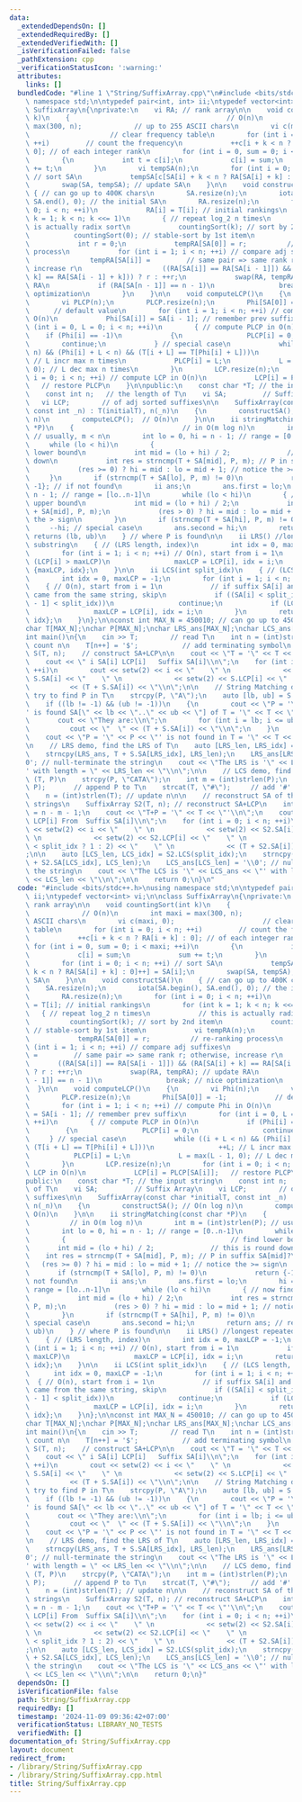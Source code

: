 ```yaml
---
data:
  _extendedDependsOn: []
  _extendedRequiredBy: []
  _extendedVerifiedWith: []
  _isVerificationFailed: false
  _pathExtension: cpp
  _verificationStatusIcon: ':warning:'
  attributes:
    links: []
  bundledCode: "#line 1 \"String/SuffixArray.cpp\"\n#include <bits/stdc++.h>\nusing\
    \ namespace std;\n\ntypedef pair<int, int> ii;\ntypedef vector<int> vi;\n\nclass\
    \ SuffixArray\n{\nprivate:\n    vi RA; // rank array\n\n    void countingSort(int\
    \ k)\n    {                                       // O(n)\n        int maxi =\
    \ max(300, n);             // up to 255 ASCII chars\n        vi c(maxi, 0);  \
    \                    // clear frequency table\n        for (int i = 0; i < n;\
    \ ++i)         // count the frequency\n            ++c[i + k < n ? RA[i + k] :\
    \ 0]; // of each integer rank\n        for (int i = 0, sum = 0; i < maxi; ++i)\n\
    \        {\n            int t = c[i];\n            c[i] = sum;\n            sum\
    \ += t;\n        }\n        vi tempSA(n);\n        for (int i = 0; i < n; ++i)\
    \ // sort SA\n            tempSA[c[SA[i] + k < n ? RA[SA[i] + k] : 0]++] = SA[i];\n\
    \        swap(SA, tempSA); // update SA\n    }\n\n    void constructSA()\n   \
    \ { // can go up to 400K chars\n        SA.resize(n);\n        iota(SA.begin(),\
    \ SA.end(), 0); // the initial SA\n        RA.resize(n);\n        for (int i =\
    \ 0; i < n; ++i)\n            RA[i] = T[i]; // initial rankings\n        for (int\
    \ k = 1; k < n; k <<= 1)\n        { // repeat log_2 n times\n            // this\
    \ is actually radix sort\n            countingSort(k); // sort by 2nd item\n \
    \           countingSort(0); // stable-sort by 1st item\n            vi tempRA(n);\n\
    \            int r = 0;\n            tempRA[SA[0]] = r;          // re-ranking\
    \ process\n            for (int i = 1; i < n; ++i) // compare adj suffixes\n \
    \               tempRA[SA[i]] =         // same pair => same rank r; otherwise,\
    \ increase r\n                    ((RA[SA[i]] == RA[SA[i - 1]]) && (RA[SA[i] +\
    \ k] == RA[SA[i - 1] + k])) ? r : ++r;\n            swap(RA, tempRA); // update\
    \ RA\n            if (RA[SA[n - 1]] == n - 1)\n                break; // nice\
    \ optimization\n        }\n    }\n\n    void computeLCP()\n    {\n        vi Phi(n);\n\
    \        vi PLCP(n);\n        PLCP.resize(n);\n        Phi[SA[0]] = -1;      \
    \      // default value\n        for (int i = 1; i < n; ++i) // compute Phi in\
    \ O(n)\n            Phi[SA[i]] = SA[i - 1]; // remember prev suffix\n        for\
    \ (int i = 0, L = 0; i < n; ++i)\n        { // compute PLCP in O(n)\n        \
    \    if (Phi[i] == -1)\n            {\n                PLCP[i] = 0;\n        \
    \        continue;\n            } // special case\n            while ((i + L <\
    \ n) && (Phi[i] + L < n) && (T[i + L] == T[Phi[i] + L]))\n                ++L;\
    \ // L incr max n times\n            PLCP[i] = L;\n            L = max(L - 1,\
    \ 0); // L dec max n times\n        }\n        LCP.resize(n);\n        for (int\
    \ i = 0; i < n; ++i) // compute LCP in O(n)\n            LCP[i] = PLCP[SA[i]];\
    \   // restore PLCP\n    }\n\npublic:\n    const char *T; // the input string\n\
    \    const int n;   // the length of T\n    vi SA;         // Suffix Array\n \
    \   vi LCP;        // of adj sorted suffixes\n\n    SuffixArray(const char *initialT,\
    \ const int _n) : T(initialT), n(_n)\n    {\n        constructSA(); // O(n log\
    \ n)\n        computeLCP();  // O(n)\n    }\n\n    ii stringMatching(const char\
    \ *P)\n    {                           // in O(m log n)\n        int m = (int)strlen(P);\
    \ // usually, m < n\n        int lo = 0, hi = n - 1; // range = [0..n-1]\n   \
    \     while (lo < hi)\n        {                                         // find\
    \ lower bound\n            int mid = (lo + hi) / 2;              // this is round\
    \ down\n            int res = strncmp(T + SA[mid], P, m); // P in suffix SA[mid]?\n\
    \            (res >= 0) ? hi = mid : lo = mid + 1; // notice the >= sign\n   \
    \     }\n        if (strncmp(T + SA[lo], P, m) != 0)\n            return {-1,\
    \ -1}; // if not found\n        ii ans;\n        ans.first = lo;\n        hi =\
    \ n - 1; // range = [lo..n-1]\n        while (lo < hi)\n        { // now find\
    \ upper bound\n            int mid = (lo + hi) / 2;\n            int res = strncmp(T\
    \ + SA[mid], P, m);\n            (res > 0) ? hi = mid : lo = mid + 1; // notice\
    \ the > sign\n        }\n        if (strncmp(T + SA[hi], P, m) != 0)\n       \
    \     --hi; // special case\n        ans.second = hi;\n        return ans; //\
    \ returns (lb, ub)\n    } // where P is found\n\n    ii LRS() //longest repeated\
    \ substring\n    { // (LRS length, index)\n        int idx = 0, maxLCP = -1;\n\
    \        for (int i = 1; i < n; ++i) // O(n), start from i = 1\n            if\
    \ (LCP[i] > maxLCP)\n                maxLCP = LCP[i], idx = i;\n        return\
    \ {maxLCP, idx};\n    }\n\n    ii LCS(int split_idx)\n    { // (LCS length, index)\n\
    \        int idx = 0, maxLCP = -1;\n        for (int i = 1; i < n; ++i)\n    \
    \    { // O(n), start from i = 1\n            // if suffix SA[i] and suffix SA[i-1]\
    \ came from the same string, skip\n            if ((SA[i] < split_idx) == (SA[i\
    \ - 1] < split_idx))\n                continue;\n            if (LCP[i] > maxLCP)\n\
    \                maxLCP = LCP[i], idx = i;\n        }\n        return {maxLCP,\
    \ idx};\n    }\n};\n\nconst int MAX_N = 450010; // can go up to 450K chars\n\n\
    char T[MAX_N];\nchar P[MAX_N];\nchar LRS_ans[MAX_N];\nchar LCS_ans[MAX_N];\n\n\
    int main()\n{\n    cin >> T;        // read T\n    int n = (int)strlen(T); //\
    \ count n\n    T[n++] = '$';           // add terminating symbol\n    SuffixArray\
    \ S(T, n);    // construct SA+LCP\n\n    cout << \"T = '\" << T << \"'\\n\";\n\
    \    cout << \" i SA[i] LCP[i]   Suffix SA[i]\\n\";\n    for (int i = 0; i < n;\
    \ ++i)\n        cout << setw(2) << i << \"    \" \n             << setw(2) <<\
    \ S.SA[i] << \"    \" \n             << setw(2) << S.LCP[i] << \"    \" \n   \
    \          << (T + S.SA[i]) << \"\\n\";\n\n    // String Matching demo, we will\
    \ try to find P in T\n    strcpy(P, \"A\");\n    auto [lb, ub] = S.stringMatching(P);\n\
    \    if ((lb != -1) && (ub != -1))\n    {\n        cout << \"P = '\" << P << \"\
    ' is found SA[\" << lb << \"..\" << ub << \"] of T = '\" << T << \"'\\n\";\n \
    \       cout << \"They are:\\n\";\n        for (int i = lb; i <= ub; ++i)\n  \
    \          cout << \"  \" << (T + S.SA[i]) << \"\\n\";\n    }\n    else\n    \
    \    cout << \"P = '\" << P << \"' is not found in T = '\" << T << \"'\\n\";\n\
    \n    // LRS demo, find the LRS of T\n    auto [LRS_len, LRS_idx] = S.LRS();\n\
    \    strncpy(LRS_ans, T + S.SA[LRS_idx], LRS_len);\n    LRS_ans[LRS_len] = '\\\
    0'; // null-terminate the string\n    cout << \"The LRS is '\" << LRS_ans << \"\
    ' with length = \" << LRS_len << \"\\n\";\n\n    // LCS demo, find the LCS of\
    \ (T, P)\n    strcpy(P, \"CATA\");\n    int m = (int)strlen(P);\n    strcat(T,\
    \ P);       // append P to T\n    strcat(T, \"#\");     // add '#' at the back\n\
    \    n = (int)strlen(T); // update n\n\n    // reconstruct SA of the combined\
    \ strings\n    SuffixArray S2(T, n); // reconstruct SA+LCP\n    int split_idx\
    \ = n - m - 1;\n    cout << \"T+P = '\" << T << \"'\\n\";\n    cout << \" i SA[i]\
    \ LCP[i] From  Suffix SA[i]\\n\";\n    for (int i = 0; i < n; ++i)\n        cout\
    \ << setw(2) << i << \"    \" \n             << setw(2) << S2.SA[i] << \"    \"\
    \ \n             << setw(2) << S2.LCP[i] << \"    \" \n             << (S2.SA[i]\
    \ < split_idx ? 1 : 2) << \"    \" \n             << (T + S2.SA[i]) << \"\\n\"\
    ;\n\n    auto [LCS_len, LCS_idx] = S2.LCS(split_idx);\n    strncpy(LCS_ans, T\
    \ + S2.SA[LCS_idx], LCS_len);\n    LCS_ans[LCS_len] = '\\0'; // null-terminate\
    \ the string\n    cout << \"The LCS is '\" << LCS_ans << \"' with length = \"\
    \ << LCS_len << \"\\n\";\n\n    return 0;\n}\n"
  code: "#include <bits/stdc++.h>\nusing namespace std;\n\ntypedef pair<int, int>\
    \ ii;\ntypedef vector<int> vi;\n\nclass SuffixArray\n{\nprivate:\n    vi RA; //\
    \ rank array\n\n    void countingSort(int k)\n    {                          \
    \             // O(n)\n        int maxi = max(300, n);             // up to 255\
    \ ASCII chars\n        vi c(maxi, 0);                      // clear frequency\
    \ table\n        for (int i = 0; i < n; ++i)         // count the frequency\n\
    \            ++c[i + k < n ? RA[i + k] : 0]; // of each integer rank\n       \
    \ for (int i = 0, sum = 0; i < maxi; ++i)\n        {\n            int t = c[i];\n\
    \            c[i] = sum;\n            sum += t;\n        }\n        vi tempSA(n);\n\
    \        for (int i = 0; i < n; ++i) // sort SA\n            tempSA[c[SA[i] +\
    \ k < n ? RA[SA[i] + k] : 0]++] = SA[i];\n        swap(SA, tempSA); // update\
    \ SA\n    }\n\n    void constructSA()\n    { // can go up to 400K chars\n    \
    \    SA.resize(n);\n        iota(SA.begin(), SA.end(), 0); // the initial SA\n\
    \        RA.resize(n);\n        for (int i = 0; i < n; ++i)\n            RA[i]\
    \ = T[i]; // initial rankings\n        for (int k = 1; k < n; k <<= 1)\n     \
    \   { // repeat log_2 n times\n            // this is actually radix sort\n  \
    \          countingSort(k); // sort by 2nd item\n            countingSort(0);\
    \ // stable-sort by 1st item\n            vi tempRA(n);\n            int r = 0;\n\
    \            tempRA[SA[0]] = r;          // re-ranking process\n            for\
    \ (int i = 1; i < n; ++i) // compare adj suffixes\n                tempRA[SA[i]]\
    \ =         // same pair => same rank r; otherwise, increase r\n             \
    \       ((RA[SA[i]] == RA[SA[i - 1]]) && (RA[SA[i] + k] == RA[SA[i - 1] + k]))\
    \ ? r : ++r;\n            swap(RA, tempRA); // update RA\n            if (RA[SA[n\
    \ - 1]] == n - 1)\n                break; // nice optimization\n        }\n  \
    \  }\n\n    void computeLCP()\n    {\n        vi Phi(n);\n        vi PLCP(n);\n\
    \        PLCP.resize(n);\n        Phi[SA[0]] = -1;            // default value\n\
    \        for (int i = 1; i < n; ++i) // compute Phi in O(n)\n            Phi[SA[i]]\
    \ = SA[i - 1]; // remember prev suffix\n        for (int i = 0, L = 0; i < n;\
    \ ++i)\n        { // compute PLCP in O(n)\n            if (Phi[i] == -1)\n   \
    \         {\n                PLCP[i] = 0;\n                continue;\n       \
    \     } // special case\n            while ((i + L < n) && (Phi[i] + L < n) &&\
    \ (T[i + L] == T[Phi[i] + L]))\n                ++L; // L incr max n times\n \
    \           PLCP[i] = L;\n            L = max(L - 1, 0); // L dec max n times\n\
    \        }\n        LCP.resize(n);\n        for (int i = 0; i < n; ++i) // compute\
    \ LCP in O(n)\n            LCP[i] = PLCP[SA[i]];   // restore PLCP\n    }\n\n\
    public:\n    const char *T; // the input string\n    const int n;   // the length\
    \ of T\n    vi SA;         // Suffix Array\n    vi LCP;        // of adj sorted\
    \ suffixes\n\n    SuffixArray(const char *initialT, const int _n) : T(initialT),\
    \ n(_n)\n    {\n        constructSA(); // O(n log n)\n        computeLCP();  //\
    \ O(n)\n    }\n\n    ii stringMatching(const char *P)\n    {                 \
    \          // in O(m log n)\n        int m = (int)strlen(P); // usually, m < n\n\
    \        int lo = 0, hi = n - 1; // range = [0..n-1]\n        while (lo < hi)\n\
    \        {                                         // find lower bound\n     \
    \       int mid = (lo + hi) / 2;              // this is round down\n        \
    \    int res = strncmp(T + SA[mid], P, m); // P in suffix SA[mid]?\n         \
    \   (res >= 0) ? hi = mid : lo = mid + 1; // notice the >= sign\n        }\n \
    \       if (strncmp(T + SA[lo], P, m) != 0)\n            return {-1, -1}; // if\
    \ not found\n        ii ans;\n        ans.first = lo;\n        hi = n - 1; //\
    \ range = [lo..n-1]\n        while (lo < hi)\n        { // now find upper bound\n\
    \            int mid = (lo + hi) / 2;\n            int res = strncmp(T + SA[mid],\
    \ P, m);\n            (res > 0) ? hi = mid : lo = mid + 1; // notice the > sign\n\
    \        }\n        if (strncmp(T + SA[hi], P, m) != 0)\n            --hi; //\
    \ special case\n        ans.second = hi;\n        return ans; // returns (lb,\
    \ ub)\n    } // where P is found\n\n    ii LRS() //longest repeated substring\n\
    \    { // (LRS length, index)\n        int idx = 0, maxLCP = -1;\n        for\
    \ (int i = 1; i < n; ++i) // O(n), start from i = 1\n            if (LCP[i] >\
    \ maxLCP)\n                maxLCP = LCP[i], idx = i;\n        return {maxLCP,\
    \ idx};\n    }\n\n    ii LCS(int split_idx)\n    { // (LCS length, index)\n  \
    \      int idx = 0, maxLCP = -1;\n        for (int i = 1; i < n; ++i)\n      \
    \  { // O(n), start from i = 1\n            // if suffix SA[i] and suffix SA[i-1]\
    \ came from the same string, skip\n            if ((SA[i] < split_idx) == (SA[i\
    \ - 1] < split_idx))\n                continue;\n            if (LCP[i] > maxLCP)\n\
    \                maxLCP = LCP[i], idx = i;\n        }\n        return {maxLCP,\
    \ idx};\n    }\n};\n\nconst int MAX_N = 450010; // can go up to 450K chars\n\n\
    char T[MAX_N];\nchar P[MAX_N];\nchar LRS_ans[MAX_N];\nchar LCS_ans[MAX_N];\n\n\
    int main()\n{\n    cin >> T;        // read T\n    int n = (int)strlen(T); //\
    \ count n\n    T[n++] = '$';           // add terminating symbol\n    SuffixArray\
    \ S(T, n);    // construct SA+LCP\n\n    cout << \"T = '\" << T << \"'\\n\";\n\
    \    cout << \" i SA[i] LCP[i]   Suffix SA[i]\\n\";\n    for (int i = 0; i < n;\
    \ ++i)\n        cout << setw(2) << i << \"    \" \n             << setw(2) <<\
    \ S.SA[i] << \"    \" \n             << setw(2) << S.LCP[i] << \"    \" \n   \
    \          << (T + S.SA[i]) << \"\\n\";\n\n    // String Matching demo, we will\
    \ try to find P in T\n    strcpy(P, \"A\");\n    auto [lb, ub] = S.stringMatching(P);\n\
    \    if ((lb != -1) && (ub != -1))\n    {\n        cout << \"P = '\" << P << \"\
    ' is found SA[\" << lb << \"..\" << ub << \"] of T = '\" << T << \"'\\n\";\n \
    \       cout << \"They are:\\n\";\n        for (int i = lb; i <= ub; ++i)\n  \
    \          cout << \"  \" << (T + S.SA[i]) << \"\\n\";\n    }\n    else\n    \
    \    cout << \"P = '\" << P << \"' is not found in T = '\" << T << \"'\\n\";\n\
    \n    // LRS demo, find the LRS of T\n    auto [LRS_len, LRS_idx] = S.LRS();\n\
    \    strncpy(LRS_ans, T + S.SA[LRS_idx], LRS_len);\n    LRS_ans[LRS_len] = '\\\
    0'; // null-terminate the string\n    cout << \"The LRS is '\" << LRS_ans << \"\
    ' with length = \" << LRS_len << \"\\n\";\n\n    // LCS demo, find the LCS of\
    \ (T, P)\n    strcpy(P, \"CATA\");\n    int m = (int)strlen(P);\n    strcat(T,\
    \ P);       // append P to T\n    strcat(T, \"#\");     // add '#' at the back\n\
    \    n = (int)strlen(T); // update n\n\n    // reconstruct SA of the combined\
    \ strings\n    SuffixArray S2(T, n); // reconstruct SA+LCP\n    int split_idx\
    \ = n - m - 1;\n    cout << \"T+P = '\" << T << \"'\\n\";\n    cout << \" i SA[i]\
    \ LCP[i] From  Suffix SA[i]\\n\";\n    for (int i = 0; i < n; ++i)\n        cout\
    \ << setw(2) << i << \"    \" \n             << setw(2) << S2.SA[i] << \"    \"\
    \ \n             << setw(2) << S2.LCP[i] << \"    \" \n             << (S2.SA[i]\
    \ < split_idx ? 1 : 2) << \"    \" \n             << (T + S2.SA[i]) << \"\\n\"\
    ;\n\n    auto [LCS_len, LCS_idx] = S2.LCS(split_idx);\n    strncpy(LCS_ans, T\
    \ + S2.SA[LCS_idx], LCS_len);\n    LCS_ans[LCS_len] = '\\0'; // null-terminate\
    \ the string\n    cout << \"The LCS is '\" << LCS_ans << \"' with length = \"\
    \ << LCS_len << \"\\n\";\n\n    return 0;\n}"
  dependsOn: []
  isVerificationFile: false
  path: String/SuffixArray.cpp
  requiredBy: []
  timestamp: '2024-11-09 09:36:42+07:00'
  verificationStatus: LIBRARY_NO_TESTS
  verifiedWith: []
documentation_of: String/SuffixArray.cpp
layout: document
redirect_from:
- /library/String/SuffixArray.cpp
- /library/String/SuffixArray.cpp.html
title: String/SuffixArray.cpp
---
```

